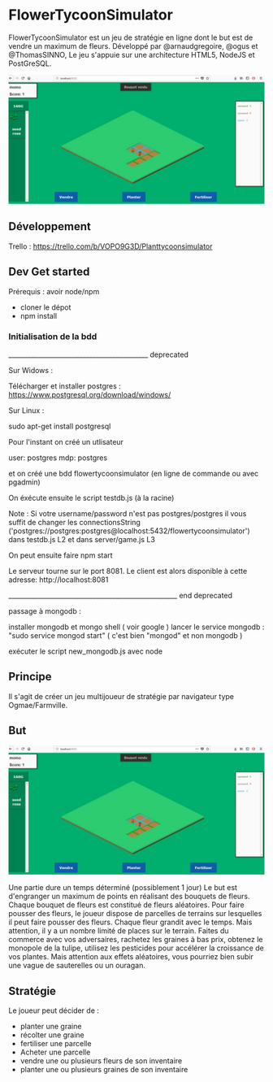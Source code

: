 # FlowerTycoonSimulator

FlowerTycoonSimulator est un jeu de stratégie en ligne dont le but est de vendre un maximum de fleurs. Développé par @arnaudgregoire, @ogus et @ThomasSINNO, Le jeu s'appuie sur une architecture HTML5, NodeJS et PostGreSQL.

![preview](img/preview.jpg)

## Développement

Trello : https://trello.com/b/VOPO9G3D/Planttycoonsimulator

## Dev Get started

Prérequis : avoir node/npm

 - cloner le dépot
 - npm install 

### Initialisation de la bdd

___________________________________________ deprecated

Sur Widows :

Télécharger  et installer postgres : https://www.postgresql.org/download/windows/

Sur Linux :

sudo apt-get install postgresql

Pour l'instant on créé un utlisateur 

user: postgres
mdp: postgres

et on créé une bdd flowertycoonsimulator (en ligne de commande ou avec pgadmin)

On éxécute ensuite le script testdb.js (à la racine)

Note : Si votre username/password n'est pas postgres/postgres il vous suffit de changer les connectionsString
('postgres://postgres:postgres@localhost:5432/flowertycoonsimulator')
dans testdb.js L2 et dans server/game.js L3

On peut ensuite faire npm start

 Le serveur tourne sur le port 8081.
 Le client est alors disponible à cette adresse: http://localhost:8081

____________________________________________________ end deprecated


passage à mongodb :

installer mongodb et mongo shell ( voir google )
lancer le service mongodb : "sudo service mongod start" ( c'est bien "mongod" et non mongodb )

exécuter le script new_mongodb.js avec node



## Principe

Il s'agit de créer un jeu multijoueur de stratégie par navigateur type Ogmae/Farmville.

## But

![preview](img/preview.jpg)

Une partie dure un temps déterminé (possiblement 1 jour)
Le but est d'engranger un maximum de points en réalisant des bouquets de fleurs.
Chaque bouquet de fleurs est constitué de fleurs aléatoires.
Pour faire pousser des fleurs, le joueur dispose de parcelles de terrains sur lesquelles il peut faire pousser des fleurs. Chaque fleur grandit avec le temps.
Mais attention, il y a un nombre limité de places sur le terrain.
Faites du commerce avec vos adversaires, rachetez les graines à bas prix, obtenez le monopole de la tulipe, utilisez les pesticides pour accélérer la croissance de vos plantes. Mais attention aux effets aléatoires, vous pourriez bien subir une vague de sauterelles ou un ouragan.

## Stratégie

Le joueur peut décider de :

 - planter une graine
 - récolter une graine
 - fertiliser une parcelle
 - Acheter une parcelle
 - vendre une ou plusieurs fleurs de son inventaire
 - planter une ou plusieurs graines de son inventaire

